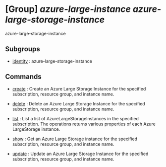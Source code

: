 # [Group] _azure-large-instance azure-large-storage-instance_

azure-large-storage-instance

## Subgroups

- [identity](/Commands/azure-large-instance/azure-large-storage-instance/identity/readme.md)
: azure-large-storage-instance

## Commands

- [create](/Commands/azure-large-instance/azure-large-storage-instance/_create.md)
: Create an Azure Large Storage Instance for the specified subscription,
resource group, and instance name.

- [delete](/Commands/azure-large-instance/azure-large-storage-instance/_delete.md)
: Delete an Azure Large Storage Instance for the specified subscription,
resource group, and instance name.

- [list](/Commands/azure-large-instance/azure-large-storage-instance/_list.md)
: List a list of AzureLargeStorageInstances in the specified subscription. The
operations returns various properties of each Azure LargeStorage instance.

- [show](/Commands/azure-large-instance/azure-large-storage-instance/_show.md)
: Get an Azure Large Storage instance for the specified subscription, resource
group, and instance name.

- [update](/Commands/azure-large-instance/azure-large-storage-instance/_update.md)
: Update an Azure Large Storage Instance for the specified subscription,
resource group, and instance name.
